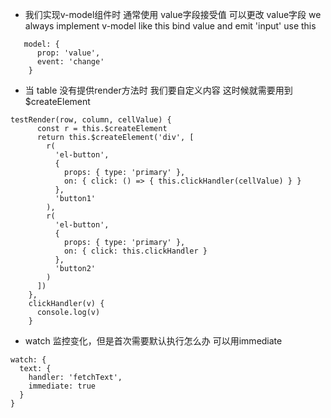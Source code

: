 
- 我们实现v-model组件时 通常使用 value字段接受值 可以更改 value字段
we always implement v-model like this
bind value and emit 'input'
use this 
```
   model: {
      prop: 'value',
      event: 'change'
    }
```

- 当 table 没有提供render方法时 我们要自定义内容 这时候就需要用到 $createElement

```
testRender(row, column, cellValue) {
      const r = this.$createElement
      return this.$createElement('div', [
        r(
          'el-button',
          {
            props: { type: 'primary' },
            on: { click: () => { this.clickHandler(cellValue) } }
          },
          'button1'
        ),
        r(
          'el-button',
          {
            props: { type: 'primary' },
            on: { click: this.clickHandler }
          },
          'button2'
        )
      ])
    },
    clickHandler(v) {
      console.log(v)
    }

```
- watch 监控变化，但是首次需要默认执行怎么办 可以用immediate

```
watch: {
  text: {
    handler: 'fetchText',
    immediate: true
  }
}
```